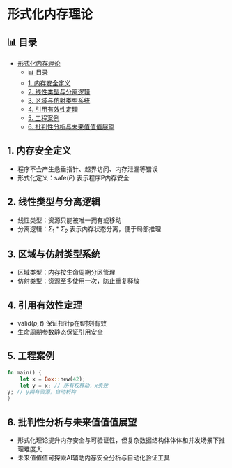 ﻿# 形式化内存理论

## 📊 目录

- [形式化内存理论](#形式化内存理论)
  - [📊 目录](#-目录)
  - [1. 内存安全定义](#1-内存安全定义)
  - [2. 线性类型与分离逻辑](#2-线性类型与分离逻辑)
  - [3. 区域与仿射类型系统](#3-区域与仿射类型系统)
  - [4. 引用有效性定理](#4-引用有效性定理)
  - [5. 工程案例](#5-工程案例)
  - [6. 批判性分析与未来值值值展望](#6-批判性分析与未来值值值展望)

## 1. 内存安全定义

- 程序不会产生悬垂指针、越界访问、内存泄漏等错误
- 形式化定义：$\text{safe}(P)$ 表示程序P内存安全

## 2. 线性类型与分离逻辑

- 线性类型：资源只能被唯一拥有或移动
- 分离逻辑：$\Sigma_1 * \Sigma_2$ 表示内存状态分离，便于局部推理

## 3. 区域与仿射类型系统

- 区域类型：内存按生命周期分区管理
- 仿射类型：资源至多使用一次，防止重复释放

## 4. 引用有效性定理

- $\text{valid}(p, t)$ 保证指针p在t时刻有效
- 生命周期参数静态保证引用安全

## 5. 工程案例

```rust
fn main() {
    let x = Box::new(42);
    let y = x; // 所有权移动，x失效
y; // y拥有资源，自动析构
}
```

## 6. 批判性分析与未来值值值展望

- 形式化理论提升内存安全与可验证性，但复杂数据结构体体体和并发场景下推理难度大
- 未来值值值可探索AI辅助内存安全分析与自动化验证工具
